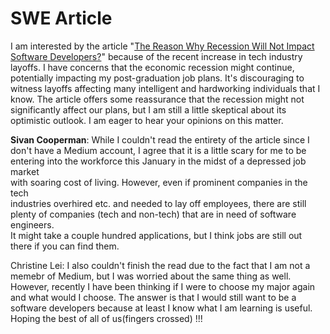 # SWE Article

I am interested by the article "[The Reason Why Recession Will Not Impact Software Developers?](https://medium.com/geekculture/the-reason-why-recession-will-not-impact-software-developers-c699ef2e3f4d)" because of the recent increase in tech industry layoffs. I have concerns that the economic recession might continue, potentially impacting my post-graduation job plans. It's discouraging to witness layoffs affecting many intelligent and hardworking individuals that I know. The article offers some reassurance that the recession might not significantly affect our plans, but I am still a little skeptical about its optimistic outlook. I am eager to hear your opinions on this matter.

__Sivan Cooperman__: While I couldn't read the entirety of the article since I                                       
don't have a Medium account, I agree that it is a little scary for me to be                                          
entering into the workforce this January in the midst of a depressed job market                                      
with soaring cost of living. However, even if prominent companies in the tech                                        
industries overhired etc. and needed to lay off employees, there are still                                           
plenty of companies (tech and non-tech) that are in need of software engineers.                                      
It might take a couple hundred applications, but I think jobs are still out                                          
there if you can find them.

Christine Lei: I also couldn't finish the read due to the fact that I am not a memebr of Medium, but I was worried about the same thing as well. However, recently I have been thinking if I were to choose my major again and what would I choose. The answer is that I would still want to be a software developers because at least I know what I am learning is useful. Hoping the best of all of us(fingers crossed) !!!